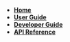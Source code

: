 <!-- markdownlint-disable-next-line first-line-heading -->
- [**Home**](/homepage.md)
- [**User Guide**](userguide/intro.md)
- [**Developer Guide**](developerguide/develperguidefornewplugin.md)
- [**API Reference**](api/ActivityMonitorPlugin.md)
